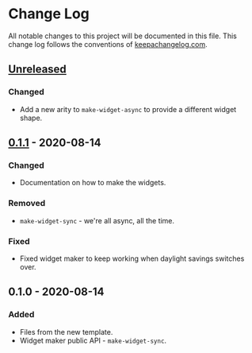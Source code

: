 # Change Log
All notable changes to this project will be documented in this file. This change log follows the conventions of [keepachangelog.com](http://keepachangelog.com/).

## [Unreleased]
### Changed
- Add a new arity to `make-widget-async` to provide a different widget shape.

## [0.1.1] - 2020-08-14
### Changed
- Documentation on how to make the widgets.

### Removed
- `make-widget-sync` - we're all async, all the time.

### Fixed
- Fixed widget maker to keep working when daylight savings switches over.

## 0.1.0 - 2020-08-14
### Added
- Files from the new template.
- Widget maker public API - `make-widget-sync`.

[Unreleased]: https://github.com/your-name/decision-tree/compare/0.1.1...HEAD
[0.1.1]: https://github.com/your-name/decision-tree/compare/0.1.0...0.1.1
